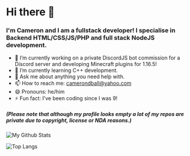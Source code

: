 # Hi there 👋
### I'm Cameron and I am a fullstack developer! I specialise in Backend HTML/CSS/JS/PHP and full stack NodeJS development.

- 🔭 I’m currently working on a private DiscordJS bot commission for a Discord server and developing Minecraft plugins for 1.16.5!
- 🌱 I’m currently learning C++ development.
- 💬 Ask me about anything you need help with.
- 📫 How to reach me: camerondball@yahoo.com
- 😄 Pronouns: he/him
- ⚡ Fun fact: I've been coding since I was 9!

##### (Please note that although my profile looks empty a lot of my repos are private due to copyright, license or NDA reasons.)

![My Github Stats](https://github-readme-stats.vercel.app/api?username=cameronball&show_icons=true&theme=dracula)

![Top Langs](https://github-readme-stats.vercel.app/api/top-langs/?username=cameronball&theme=dracula)
